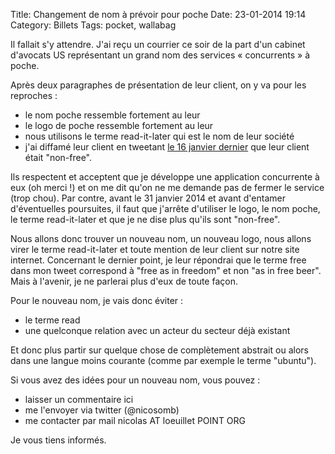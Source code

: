 Title: Changement de nom à prévoir pour poche
Date: 23-01-2014 19:14
Category: Billets
Tags: pocket, wallabag

Il fallait s'y attendre. J'ai reçu un courrier ce soir de la part d'un cabinet d'avocats US représentant un grand nom des services « concurrents » à poche.

Après deux paragraphes de présentation de leur client, on y va pour les reproches :

* le nom poche ressemble fortement au leur
* le logo de poche ressemble fortement au leur
* nous utilisons le terme read-it-later qui est le nom de leur société
* j'ai diffamé leur client en tweetant [le 16 janvier dernier](https://twitter.com/wallabagapp/status/423786365944225792) que leur client était "non-free".

Ils respectent et acceptent que je développe une application concurrente à eux (oh merci !) et on me dit qu'on ne me demande pas de fermer le service (trop chou).
Par contre, avant le 31 janvier 2014 et avant d'entamer d'éventuelles poursuites, il faut que j'arrête d'utiliser le logo, le nom poche, le terme read-it-later et que je ne dise plus qu'ils sont "non-free".

Nous allons donc trouver un nouveau nom, un nouveau logo, nous allons virer le terme read-it-later et toute mention de leur client sur notre site internet.
Concernant le dernier point, je leur répondrai que le terme free dans mon tweet correspond à "free as in freedom" et non "as in free beer". Mais à l'avenir, je ne parlerai plus d'eux de toute façon.

Pour le nouveau nom, je vais donc éviter :

* le terme read
* une quelconque relation avec un acteur du secteur déjà existant

Et donc plus partir sur quelque chose de complètement abstrait ou alors dans une langue moins courante (comme par exemple le terme "ubuntu").

Si vous avez des idées pour un nouveau nom, vous pouvez :

* laisser un commentaire ici
* me l'envoyer via twitter (@nicosomb)
* me contacter par mail nicolas AT loeuillet POINT ORG

Je vous tiens informés.
